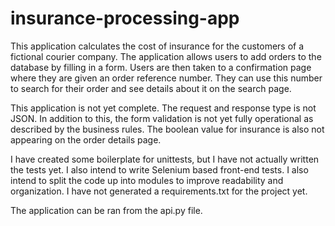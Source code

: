 # insurance-processing-app

This application calculates the cost of insurance for the customers of a fictional courier company. The application allows users to add orders to the database by filling in a form. Users are then taken to a confirmation page where they are given an order reference number. They can use this number to search for their order and see details about it on the search page.

This application is not yet complete. The request and response type is not JSON. In addition to this, the form validation is not yet fully operational as described by the business rules. The boolean value for insurance is also not appearing on the order details page.

I have created some boilerplate for unittests, but I have not actually written the tests yet. I also intend to write Selenium based front-end tests. I also intend to split the code up into modules to improve readability and organization. I have not generated a requirements.txt for the project yet.

The application can be ran from the api.py file.
